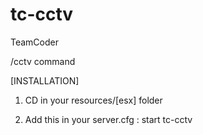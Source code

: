 # tc-cctv
TeamCoder


/cctv command

[INSTALLATION]

1. CD in your resources/[esx] folder

2. Add this in your server.cfg : start tc-cctv
